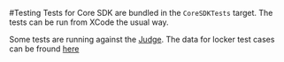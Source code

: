 #Testing
Tests for Core SDK are bundled in the `CoreSDKTests` target. The tests can be run from XCode the usual way.

Some tests are running against the [Judge](https://github.com/Ceskasporitelna/judge). The data for locker test cases can be fround [here](https://github.com/Ceskasporitelna/judge/blob/master/cases/locker.json)
